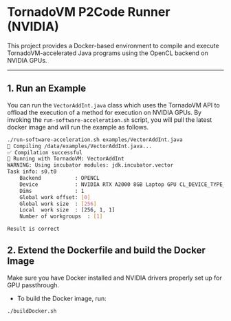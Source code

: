 # TornadoVM P2Code Runner (NVIDIA)

This project provides a Docker-based environment to compile and execute TornadoVM-accelerated Java programs using the OpenCL backend on NVIDIA GPUs.

---

## 1. Run an Example

You can run the `VectorAddInt.java` class which uses the TornadoVM API to offload the execution of a method for execution on NVIDIA GPUs.
By invoking the `run-software-acceleration.sh` script, you will pull the latest docker image and will run the example as follows.

```bash
./run-software-acceleration.sh examples/VectorAddInt.java
🔧 Compiling /data/examples/VectorAddInt.java...
✅ Compilation successful
🚀 Running with TornadoVM: VectorAddInt
WARNING: Using incubator modules: jdk.incubator.vector
Task info: s0.t0
    Backend           : OPENCL
    Device            : NVIDIA RTX A2000 8GB Laptop GPU CL_DEVICE_TYPE_GPU (available)
    Dims              : 1
    Global work offset: [0]
    Global work size  : [256]
    Local  work size  : [256, 1, 1]
    Number of workgroups  : [1]

Result is correct
```

## 2. Extend the Dockerfile and build the Docker Image

Make sure you have Docker installed and NVIDIA drivers properly set up for GPU passthrough.

- To build the Docker image, run:

```bash
./buildDocker.sh
```
